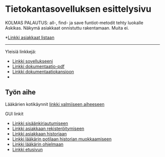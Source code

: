 # Tietokantasovelluksen esittelysivu

KOLMAS PALAUTUS:
all-, find- ja save funtiot-metodit tehty luokalle Askikas.
Näkymä asiakkaat onnistuttu rakentamaan. Muita ei.

*[Linkki asiakkaat listaan](https://pparmann.users.cs.helsinki.fi/kotilaakari/asiakkaat)
 
-------------------------------------------------------------------------------------

Yleisiä linkkejä:

* [Linkki sovellukseeni](https://pparmann.users.cs.helsinki.fi/kotilaakari/)
* [Linkki dokumentaatio-pdf](https://github.com/pparm/Tsoha-Bootstrap/blob/master/doc/dokumentaatio.pdf)
* [Linkki dokumentaatiokansioon](https://github.com/pparm/Tsoha-Bootstrap/blob/master/doc/)
* 


## Työn aihe

Lääkärien kotikäynnit [linkki valmiiseen aiheeseen](http://advancedkittenry.github.io/suunnittelu_ja_tyoymparisto/aiheet/Laakarin_kotikaynnit.html) 

GUI linkit

* [Linkki sisäänkirjautumiseen](http://pparmann.users.cs.helsinki.fi/kotilaakari/kirjautuminen)
* [Linkki asiakkaan rekisteröitymiseen](http://pparmann.users.cs.helsinki.fi/kotilaakari/rekisteroituminen)
* [Linkki asiakkaan historiaan](http://pparmann.users.cs.helsinki.fi/kotilaakari/potilaan_historia)
* [Linkki lääkärin potilaan historian muokkaamiseen](http://pparmann.users.cs.helsinki.fi/kotilaakari/potilaan_historia_muokkaus)
* [Linkki lääkärin ohjelmaan](http://pparmann.users.cs.helsinki.fi/kotilaakari/laakarin_ohjelma)
* [Linkki etusivun](http://pparmann.users.cs.helsinki.fi/kotilaakari/)
